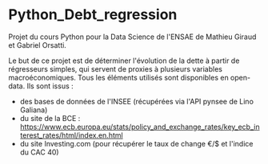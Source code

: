 # Python_Debt_regression
Projet du cours Python pour la Data Science de l'ENSAE de Mathieu Giraud et Gabriel Orsatti. 

Le but de ce projet est de déterminer l'évolution de la dette à partir de régresseurs simples, qui servent de proxies à plusieurs variables macroéconomiques.
Tous les éléments utilisés sont disponibles en open-data. Ils sont issus : 
- des bases de données de l'INSEE (récupérées via l'API pynsee de Lino Galiana)
- du site de la BCE : https://www.ecb.europa.eu/stats/policy_and_exchange_rates/key_ecb_interest_rates/html/index.en.html
- du site Investing.com (pour récupérer le taux de change €/$ et l'indice du CAC 40)





